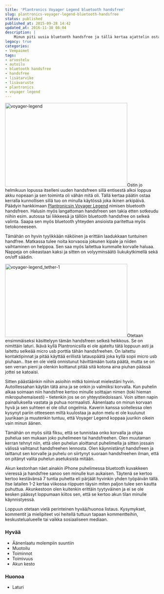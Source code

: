 ```yaml
---
title: 'Plantronics Voyager Legend bluetooth handsfree'
slug: plantronics-voyager-legend-bluetooth-handsfree
status: published
published_at: 2015-09-28 14:42
updated_at: 2016-11-30 08:04
description: |
    Minun piti uusia bluetooth handsfree ja tällä kertaa ajattelin ostaa kunnollisen. Katsotaan miten Plantronicsin Voyager legend on minun käytössä pärjännyt.
legacy: true
categories:
- Vempaimet
tags:
- arvostelu
- autoilu
- bluetooth handsfree
- handsfree
- lisätarvike
- lisävaruste
- plantronics
- voyager legend
---
```


<p><a href="https://cdn.markokaartinen.net/uploads/2015/09/voyager-legend.png"><img loading="lazy" decoding="async" class="alignright size-thumbnail wp-image-5811" src="https://cdn.markokaartinen.net/uploads/2015/09/voyager-legend-400x273.png" alt="voyager-legend" width="400" height="273" /></a>Ostin jo helmikuun lopussa itselleni uuden handsfreen sillä entisestä alkoi loppua akku nopeaan ja sen toiminta oli vähän mitä oli. Tällä kertaa päätin ostaa kerralla kunnollisen sillä tuo on minulla käytössä joka ikinen arkipäivä. Päädyin hankkimaan <a href="http://www.plantronics.com/us/product/voyager-legend#fndtn-overview" target="_blank">Plantronicsin Voyager Legend</a> nimisen bluetooth handsfreen. Halusin myös langattoman handsfreen sen takia etten sotkeudu niihin esim. autossa tai liikkeesä ja tällöin bluetooth handsfree on selkeä valinta. Saapa sen myös bluetooth yhteyden ansioista paritettua myös tietokoneeseen.</p>
<p>Tämähän on hyvin tyylikkään näköinen ja erittäin laadukkaan tuntuinen handfree. Matkassa tulee noita korvaosia jokunen kipale ja niiden vaihtaminen on helppoa. Sen saa myös laitettua kummalle korvalle haluaa. Nappeja on oikeastaan kaksi ja sitten on volyyminsäätö liukukytkimellä sekä on/off säädin.</p>
<p><a href="https://cdn.markokaartinen.net/uploads/2015/09/voyager-legend_tether-1.png"><img loading="lazy" decoding="async" class="alignright size-thumbnail wp-image-5815" src="https://cdn.markokaartinen.net/uploads/2015/09/voyager-legend_tether-1-400x239.png" alt="voyager-legend_tether-1" width="400" height="239" /></a>Otetaan ensimmäiseksi käsittelyyn tämän handsfreen selkeä heikkous. Se on nimittäin laturi. Ikävä kyllä Plantronicsilla ei ole ajateltu tätä loppuun asti ja laitettu selkeää micro usb porttia tähän handsfreehen. On laitettu kontaktipinnat ja pitää käyttää erillistä latauspäätä joka kyllä sopii micro usb piuhaan.. Itse en ole vielä onnistunut hävittämään tuota päätä, mutta se on sen verran pieni ja olenkin koittanut pitää sitä kotona aina piuhan päässä jottei se katoaisi.</p>
<p>Sitten päästäänkin niihin asioihin mitkä toimivat mielestäni hyvin. Autoillessahan käytän tätä aina ja se onkin jo valmiiksi korvalla. Kun puhelin alkaa soimaan niin handsfree kertoo minulle soittajan nimen (toki hieman mikropuhemaisesti) &#8211; tietenkin jos se on yhteystiedoissani. Voin sitten napin painalluksella vastata ja puhua normaalisti. Äänenlaatu on minun korvaan hyvä ja sen suhteen ei ole ollut ongelmia. Kaverin kanssa soitellessa olen kysynyt pariin otteeseen miltä kuulostaa ja auton melu ei ole kuulunut juurikaan ja muutenkin tuntuu, että Voyager Legend koppaa juurikin oikein vain minun äänen.</p>
<p>Tämähän on myös siitä fiksu, että se tunnistaa onko korvalla ja ohjaa puhelua sen mukaan joko puhelimeen tai handsfreehen. Olen muutaman kerran tehnyt niin, että olen puhelun aloittanut puhelimella ja sitten jossain välissä vaihtanut handsfreehen lennosta. Olen käynnistänyt handsfreen ja laittanut sen korvalle ja puhelu on siirtynyt suoraan handsfreehen ilman, että on pitänyt valita puhelun asetuksista mitään.</p>
<p>Akun kestonhan näet ainakin iPhone puhelimessa bluetooth kuvakkeen vieressä ja handsfree sanoo sen minulle kun aukaisen. Täytenä se kertoo kertoo kestävänsä 7 tuntia puhetta eli pärjäät hyvinkin yhden työpäivän tällä. Itse latailen 1-2 kertaa viikossa riippuen täysin miten paljon tulee sen kautta puhuttua. Akunkestoon olen kuitenkin erittäin tyytyväinen ja ei se ole kesken päässyt loppumaan kiitos sen, että se kertoo akun tilan minulle käynnistyessä.</p>
<p>Loppuun otetaan vielä perinteinen hyvää/huonoa listaus. Kysymykset, kommentit ja mielipiteet voi heitellä tuttuun tapaan kommentteihin, keskustelualueelle tai vaikka sosiaaliseen mediaan.</p>
<h3>Hyvää</h3>
<ul>
<li>Äänenlaatu molempiin suuntiin</li>
<li>Muotoilu</li>
<li>Toiminnot</li>
<li>Toimivuus</li>
<li>Akun kesto</li>
</ul>
<h3>Huonoa</h3>
<ul>
<li>Laturi</li>
</ul>